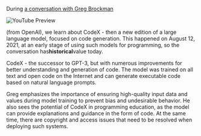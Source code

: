 <!--
date: 2024-03-11T20:26:36
-->

During [a conversation with Greg Brockman](https://www.youtube.com/watch?v=CvgfxH0UZa4)

![YouTube Preview](https://img.youtube.com/vi/CvgfxH0UZa4/mqdefault.jpg)

(from OpenAI), we learn about CodeX - then a new edition of a large language model, focused on code generation. This happened on August 12, 2021, at an early stage of using such models for programming, so the conversation has**historical**value today. 

CodeX - the successor to GPT-3, but with numerous improvements for better understanding and generation of code. The model was trained on all text and open code on the Internet and can generate executable code based on natural language prompts.

Greg emphasizes the importance of ensuring high-quality input data and values during model training to prevent bias and undesirable behavior. He also sees the potential of CodeX in programming education, as the model can provide explanations and guidance in the form of code. At the same time, there are copyright and access issues that need to be resolved when deploying such systems.